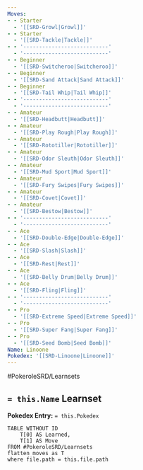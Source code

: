 ```yaml
---
Moves:
- - Starter
  - '[[SRD-Growl|Growl]]'
- - Starter
  - '[[SRD-Tackle|Tackle]]'
- - '---------------------------'
  - '---------------------------'
- - Beginner
  - '[[SRD-Switcheroo|Switcheroo]]'
- - Beginner
  - '[[SRD-Sand Attack|Sand Attack]]'
- - Beginner
  - '[[SRD-Tail Whip|Tail Whip]]'
- - '---------------------------'
  - '---------------------------'
- - Amateur
  - '[[SRD-Headbutt|Headbutt]]'
- - Amateur
  - '[[SRD-Play Rough|Play Rough]]'
- - Amateur
  - '[[SRD-Rototiller|Rototiller]]'
- - Amateur
  - '[[SRD-Odor Sleuth|Odor Sleuth]]'
- - Amateur
  - '[[SRD-Mud Sport|Mud Sport]]'
- - Amateur
  - '[[SRD-Fury Swipes|Fury Swipes]]'
- - Amateur
  - '[[SRD-Covet|Covet]]'
- - Amateur
  - '[[SRD-Bestow|Bestow]]'
- - '---------------------------'
  - '---------------------------'
- - Ace
  - '[[SRD-Double-Edge|Double-Edge]]'
- - Ace
  - '[[SRD-Slash|Slash]]'
- - Ace
  - '[[SRD-Rest|Rest]]'
- - Ace
  - '[[SRD-Belly Drum|Belly Drum]]'
- - Ace
  - '[[SRD-Fling|Fling]]'
- - '---------------------------'
  - '---------------------------'
- - Pro
  - '[[SRD-Extreme Speed|Extreme Speed]]'
- - Pro
  - '[[SRD-Super Fang|Super Fang]]'
- - Pro
  - '[[SRD-Seed Bomb|Seed Bomb]]'
Name: Linoone
Pokedex: '[[SRD-Linoone|Linoone]]'
---
```


#PokeroleSRD/Learnsets

## `= this.Name` Learnset

**Pokedex Entry:** `= this.Pokedex`

```dataview
TABLE WITHOUT ID
    T[0] AS Learned,
    T[1] AS Move
FROM #PokeroleSRD/Learnsets
flatten moves as T
where file.path = this.file.path
```
